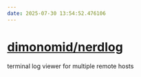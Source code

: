 ```yaml
---
date: 2025-07-30 13:54:52.476106
---
```


# [dimonomid/nerdlog](https://github.com/dimonomid/nerdlog)

terminal log viewer for multiple remote hosts